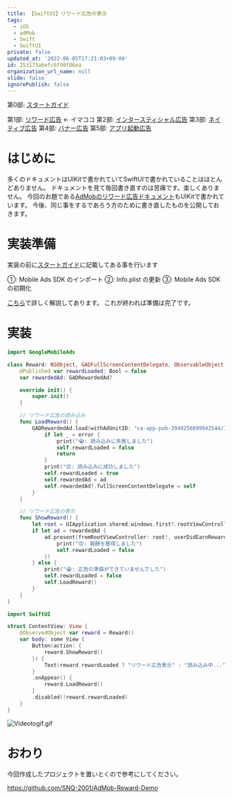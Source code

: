 ```yaml
---
title: 【SwiftUI】リワード広告の表示
tags:
  - iOS
  - adMob
  - Swift
  - SwiftUI
private: false
updated_at: '2022-06-05T17:21:03+09:00'
id: 253173abefc6f90f86ea
organization_url_name: null
slide: false
ignorePublish: false
---
```

第0部: [スタートガイド](https://qiita.com/SNQ-2001/items/44f3446ce0966c78641b)

第1部: [リワード広告](https://qiita.com/SNQ-2001/items/253173abefc6f90f86ea) ← イマココ
第2部: [インタースティシャル広告](https://qiita.com/SNQ-2001/items/5590a55324c39582a9ef)
第3部: [ネイティブ広告](https://qiita.com/SNQ-2001/items/7151fdcb8e9f8c2c42c2)
第4部: [バナー広告](https://qiita.com/SNQ-2001/items/9bf389475cb5995469a0)
第5部: [アプリ起動広告](https://qiita.com/SNQ-2001/items/75ce24982bf418c52349)

# はじめに
多くのドキュメントはUIKitで書かれていてSwiftUIで書かれていることはほとんどありません。
ドキュメントを見て毎回書き直すのは苦痛です。楽しくありません。
今回のお題である[AdMobのリワード広告ドキュメント](https://developers.google.com/admob/ios/rewarded?hl=ja)もUIKitで書かれています。
今後、同じ事をするであろう方のために書き直したものを公開しておきます。

# 実装準備
実装の前に[スタートガイド](https://developers.google.com/admob/ios/quick-start?hl=ja)に記載してある事を行います

①: Mobile Ads SDK のインポート
②: Info.plist の更新
③: Mobile Ads SDK の初期化

[こちら](https://qiita.com/SNQ-2001/items/44f3446ce0966c78641b)で詳しく解説してあります。
これが終われば準備は完了です。

# 実装
```Reward.swift
import GoogleMobileAds

class Reward: NSObject, GADFullScreenContentDelegate, ObservableObject {
    @Published var rewardLoaded: Bool = false
    var rewardedAd: GADRewardedAd?

    override init() {
        super.init()
    }

    // リワード広告の読み込み
    func LoadReward() {
        GADRewardedAd.load(withAdUnitID: "ca-app-pub-3940256099942544/1712485313", request: GADRequest()) { (ad, error) in
            if let _ = error {
                print("😭: 読み込みに失敗しました")
                self.rewardLoaded = false
                return
            }
            print("😍: 読み込みに成功しました")
            self.rewardLoaded = true
            self.rewardedAd = ad
            self.rewardedAd?.fullScreenContentDelegate = self
        }
    }

    // リワード広告の表示
    func ShowReward() {
        let root = UIApplication.shared.windows.first?.rootViewController
        if let ad = rewardedAd {
            ad.present(fromRootViewController: root!, userDidEarnRewardHandler: {
                print("😍: 報酬を獲得しました")
                self.rewardLoaded = false
            })
        } else {
            print("😭: 広告の準備ができていませんでした")
            self.rewardLoaded = false
            self.LoadReward()
        }
    }
}
```

```ContentView.swift
import SwiftUI

struct ContentView: View {
    @ObservedObject var reward = Reward()
    var body: some View {
        Button(action: {
            reward.ShowReward()
        }) {
            Text(reward.rewardLoaded ? "リワード広告表示" : "読み込み中...")
        }
        .onAppear() {
            reward.LoadReward()
        }
        .disabled(!reward.rewardLoaded)
    }
}
```
![Videotogif.gif](https://qiita-image-store.s3.ap-northeast-1.amazonaws.com/0/1745371/58263995-950e-c4f3-f2d0-60d8716d2d99.gif)

# おわり
今回作成したプロジェクトを置いとくので参考にしてください。

https://github.com/SNQ-2001/AdMob-Reward-Demo
